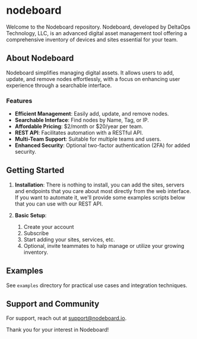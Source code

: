 # nodeboard

Welcome to the Nodeboard repository. Nodeboard, developed by DeltaOps Technology, LLC, is an advanced digital asset management tool offering a comprehensive inventory of devices and sites essential for your team.

## About Nodeboard

Nodeboard simplifies managing digital assets. It allows users to add, update, and remove nodes effortlessly, with a focus on enhancing user experience through a searchable interface.

### Features

- **Efficient Management**: Easily add, update, and remove nodes.
- **Searchable Interface**: Find nodes by Name, Tag, or IP.
- **Affordable Pricing**: $2/month or $20/year per team.
- **REST API**: Facilitates automation with a RESTful API.
- **Multi-Team Support**: Suitable for multiple teams and users.
- **Enhanced Security**: Optional two-factor authentication (2FA) for added security.

## Getting Started

1. **Installation**: 
    There is nothing to install, you can add the sites, servers and endpoints that you care about most directly from the web interface.
    If you want to automate it, we'll provide some examples scripts below that you can use with our REST API.

3. **Basic Setup**:
    1. Create your account
    2. Subscribe
    3. Start adding your sites, services, etc.
    4. Optional, invite teammates to halp manage or utilize your growing inventory.


## Examples

See `examples` directory for practical use cases and integration techniques.

## Support and Community

For support, reach out at [support@nodeboard.io](mailto:support@nodeboard.io).

Thank you for your interest in Nodeboard!
